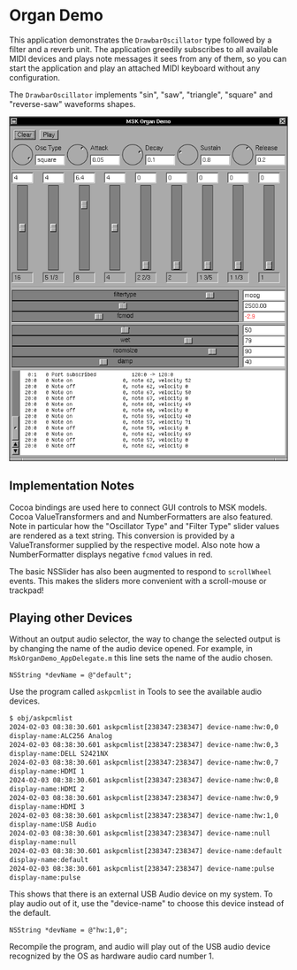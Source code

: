 # Organ Demo

This application demonstrates the `DrawbarOscillator` type followed by a filter and a reverb unit.  The application greedily subscribes to all available MIDI devices and plays note messages it sees from any of them, so you can start the application and play an attached MIDI keyboard without any configuration.

The `DrawbarOscillator` implements "sin", "saw", "triangle", "square" and "reverse-saw" waveforms shapes.

![figures/msk-organ-demo.png](figures/msk-organ-demo.png)

## Implementation Notes

Cocoa bindings are used here to connect GUI controls to MSK models.  Cocoa ValueTransformers and and NumberFormatters are also featured.  Note in particular how the "Oscillator Type" and "Filter Type" slider values are rendered as a text string.  This conversion is provided by a ValueTransformer supplied by the respective model.  Also note how a NumberFormatter displays negative `fcmod` values in red.

The basic NSSlider has also been augmented to respond to `scrollWheel` events.  This makes the sliders more convenient with a scroll-mouse or trackpad!


## Playing other Devices

Without an output audio selector, the way to change the selected output is by changing the name of the audio device opened.  For example, in `MskOrganDemo_AppDelegate.m` this line sets the name of the audio chosen.

    NSString *devName = @"default";

Use the program called `askpcmlist` in Tools to see the available audio devices.

``` console
$ obj/askpcmlist
2024-02-03 08:38:30.601 askpcmlist[238347:238347] device-name:hw:0,0 display-name:ALC256 Analog
2024-02-03 08:38:30.601 askpcmlist[238347:238347] device-name:hw:0,3 display-name:DELL S2421NX
2024-02-03 08:38:30.601 askpcmlist[238347:238347] device-name:hw:0,7 display-name:HDMI 1
2024-02-03 08:38:30.601 askpcmlist[238347:238347] device-name:hw:0,8 display-name:HDMI 2
2024-02-03 08:38:30.601 askpcmlist[238347:238347] device-name:hw:0,9 display-name:HDMI 3
2024-02-03 08:38:30.601 askpcmlist[238347:238347] device-name:hw:1,0 display-name:USB Audio
2024-02-03 08:38:30.601 askpcmlist[238347:238347] device-name:null display-name:null
2024-02-03 08:38:30.601 askpcmlist[238347:238347] device-name:default display-name:default
2024-02-03 08:38:30.601 askpcmlist[238347:238347] device-name:pulse display-name:pulse
```

This shows that there is an external USB Audio device on my system.  To play audio out of it, use the "device-name" to choose this device instead of the default.

    NSString *devName = @"hw:1,0";

Recompile the program, and audio will play out of the USB audio device recognized by the OS as hardware audio card number 1.
